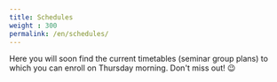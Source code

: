 ```yaml
---
title: Schedules
weight : 300
permalink: /en/schedules/
---
```


Here you will soon find the current timetables (seminar group plans) to which you can enroll on Thursday morning. Don't miss out! :wink:

<!-- {% include all-schedules.html %} -->